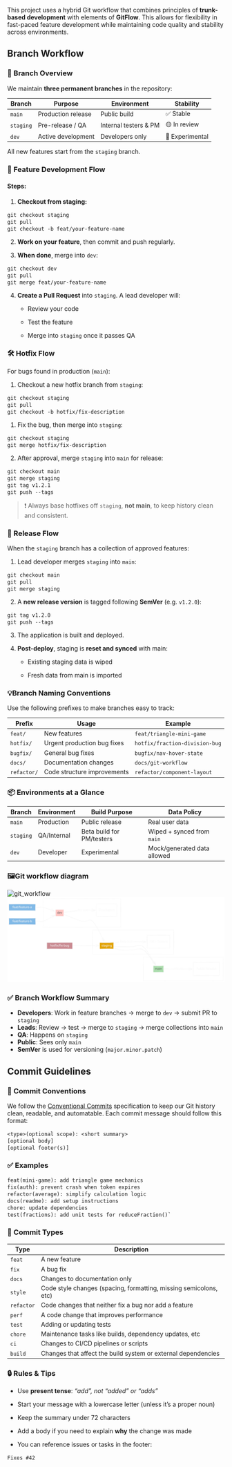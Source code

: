 This project uses a hybrid Git workflow that combines principles of **trunk-based development** with elements of **GitFlow**. This allows for flexibility in fast-paced feature development while maintaining code quality and stability across environments.
## Branch Workflow
### 🧱 Branch Overview
We maintain **three permanent branches** in the repository:

| Branch    | Purpose            | Environment           | Stability       |
| --------- | ------------------ | --------------------- | --------------- |
| `main`    | Production release | Public build          | ✅ Stable        |
| `staging` | Pre-release / QA   | Internal testers & PM | 🟡 In review    |
| `dev`     | Active development | Developers only       | 🔴 Experimental |

All new features start from the `staging` branch.
### 🌱 Feature Development Flow
#### Steps:

1. **Checkout from staging:**
```
git checkout staging 
git pull
git checkout -b feat/your-feature-name
```
	
2. **Work on your feature**, then commit and push regularly.
    
3. **When done**, merge into `dev`:
```
git checkout dev
git pull
git merge feat/your-feature-name
```
4. **Create a Pull Request** into `staging`. A lead developer will:
    
    - Review your code
        
    - Test the feature
        
    - Merge into `staging` once it passes QA
### 🛠️ Hotfix Flow

For bugs found in production (`main`):

1. Checkout a new hotfix branch from `staging`:
```
git checkout staging 
git pull 
git checkout -b hotfix/fix-description
```
1. Fix the bug, then merge into `staging`:
```
git checkout staging 
git merge hotfix/fix-description
```
    
2. After approval, merge `staging` into `main` for release:
```
git checkout main 
git merge staging 
git tag v1.2.1 
git push --tags
```

> ❗ Always base hotfixes off `staging`, **not main**, to keep history clean and consistent.
### 🚀 Release Flow

When the `staging` branch has a collection of approved features:

1. Lead developer merges `staging` into `main`:
```
git checkout main 
git pull 
git merge staging
```
2. A **new release version** is tagged following **SemVer** (e.g. `v1.2.0`):
```
git tag v1.2.0 
git push --tags
```
3. The application is built and deployed.
    
4. **Post-deploy**, staging is **reset and synced** with main:
    
    - Existing staging data is wiped
        
    - Fresh data from main is imported
### 💡Branch Naming Conventions

Use the following prefixes to make branches easy to track:

| Prefix      | Usage                       | Example                        |
| ----------- | --------------------------- | ------------------------------ |
| `feat/`     | New features                | `feat/triangle-mini-game`      |
| `hotfix/`   | Urgent production bug fixes | `hotfix/fraction-division-bug` |
| `bugfix/`   | General bug fixes           | `bugfix/nav-hover-state`       |
| `docs/`     | Documentation changes       | `docs/git-workflow`            |
| `refactor/` | Code structure improvements | `refactor/component-layout`    |
### 📦 Environments at a Glance

| Branch    | Environment | Build Purpose             | Data Policy                 |
| --------- | ----------- | ------------------------- | --------------------------- |
| `main`    | Production  | Public release            | Real user data              |
| `staging` | QA/Internal | Beta build for PM/testers | Wiped + synced from `main`  |
| `dev`     | Developer   | Experimental              | Mock/generated data allowed |
### 🖼️Git workflow diagram
![git_workflow](//assets/git_workflow.excalidraw.light.svg#light)
![git_workflow](/assets/git_workflow.excalidraw.dark.svg#dark)
### ✅ Branch Workflow Summary

- **Developers**: Work in feature branches → merge to `dev` → submit PR to `staging`
- **Leads**: Review → test → merge to `staging` → merge collections into `main`
- **QA**: Happens on `staging`
- **Public**: Sees only `main`
- **SemVer** is used for versioning (`major.minor.patch`)
## Commit Guidelines
### 📝 Commit Conventions

We follow the [Conventional Commits](https://www.conventionalcommits.org/) specification to keep our Git history clean, readable, and automatable.
Each commit message should follow this format:
```
<type>(optional scope): <short summary>  
[optional body]  
[optional footer(s)]
```

### ✅ Examples
```
feat(mini-game): add triangle game mechanics 
fix(auth): prevent crash when token expires 
refactor(average): simplify calculation logic 
docs(readme): add setup instructions 
chore: update dependencies 
test(fractions): add unit tests for reduceFraction()`
```
### 🎯 Commit Types

| Type       | Description                                                       |
| ---------- | ----------------------------------------------------------------- |
| `feat`     | A new feature                                                     |
| `fix`      | A bug fix                                                         |
| `docs`     | Changes to documentation only                                     |
| `style`    | Code style changes (spacing, formatting, missing semicolons, etc) |
| `refactor` | Code changes that neither fix a bug nor add a feature             |
| `perf`     | A code change that improves performance                           |
| `test`     | Adding or updating tests                                          |
| `chore`    | Maintenance tasks like builds, dependency updates, etc            |
| `ci`       | Changes to CI/CD pipelines or scripts                             |
| `build`    | Changes that affect the build system or external dependencies     |
### 🔒 Rules & Tips

- Use **present tense**: _“add”, not “added” or “adds”_
    
- Start your message with a lowercase letter (unless it’s a proper noun)
    
- Keep the summary under 72 characters
    
- Add a body if you need to explain **why** the change was made
    
- You can reference issues or tasks in the footer:
```
Fixes #42
```
